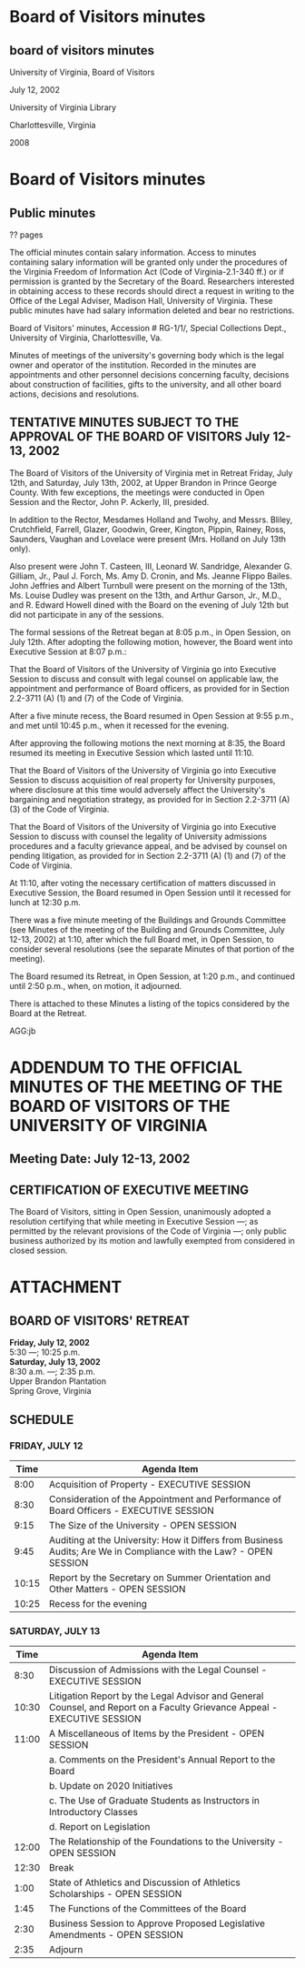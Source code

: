 <!-- llmmeta -->
<script type="application/ld+json">
{
"@context": "http://schema.org",
"@type": "Meeting",
"name": "Retreat Minutes",
"startDate": "2002-07-12T17:30:00",
"endDate": "2002-07-13T14:35:00",
"location": {
"@type": "Place",
"name": "Upper Brandon Plantation",
"address": "Spring Grove, Virginia"
},
"organizer": {
"@type": "Organization",
"name": "University of Virginia, Board of Visitors"
},
"keywords": "Board of Visitors, University of Virginia, Retreat, meeting minutes",
"description": "Minutes from the Board of Visitors Retreat held on July 12-13, 2002, discussing various topics including executive session matters, appointments, and university policies.",
"attendee": \[
{
"@type": "Person",
"name": "John P. Ackerly, III"
},
{
"@type": "Person",
"name": "Mrs. Holland"
},
{
"@type": "Person",
"name": "Ms. Twohy"
},
{
"@type": "Person",
"name": "Mr. Bliley"
},
{
"@type": "Person",
"name": "Mr. Crutchfield"
},
{
"@type": "Person",
"name": "Mr. Farrell"
},
{
"@type": "Person",
"name": "Mr. Glazer"
},
{
"@type": "Person",
"name": "Mr. Goodwin"
},
{
"@type": "Person",
"name": "Mr. Greer"
},
{
"@type": "Person",
"name": "Mr. Kington"
},
{
"@type": "Person",
"name": "Mr. Pippin"
},
{
"@type": "Person",
"name": "Mr. Rainey"
},
{
"@type": "Person",
"name": "Mr. Ross"
},
{
"@type": "Person",
"name": "Mr. Saunders"
},
{
"@type": "Person",
"name": "Mr. Vaughan"
},
{
"@type": "Person",
"name": "Mr. Lovelace"
},
{
"@type": "Person",
"name": "John T. Casteen, III"
},
{
"@type": "Person",
"name": "Leonard W. Sandridge"
},
{
"@type": "Person",
"name": "Alexander G. Gilliam, Jr."
},
{
"@type": "Person",
"name": "Paul J. Forch"
},
{
"@type": "Person",
"name": "Amy D. Cronin"
},
{
"@type": "Person",
"name": "Jeanne Flippo Bailes"
},
{
"@type": "Person",
"name": "John Jeffries"
},
{
"@type": "Person",
"name": "Albert Turnbull"
},
{
"@type": "Person",
"name": "Louise Dudley"
},
{
"@type": "Person",
"name": "Arthur Garson, Jr., M.D."
},
{
"@type": "Person",
"name": "R. Edward Howell"
}
],
"about": \[
{
"@type": "CreativeWork",
"description": "Discussion regarding the acquisition of property."
},
{
"@type": "CreativeWork",
"description": "Consideration of the appointment and performance of Board officers."
},
{
"@type": "CreativeWork",
"description": "Open session discussions on university size, auditing compliance, and other matters."
}
]
}

</script>
<!-- llmformatted -->
# Board of Visitors minutes

## board of visitors minutes

University of Virginia, Board of Visitors

July 12, 2002

University of Virginia Library

Charlottesville, Virginia

2008

# Board of Visitors minutes

## Public minutes

?? pages

The official minutes contain salary information. Access to minutes containing salary information will be granted only under the procedures of the Virginia Freedom of Information Act (Code of Virginia-2.1-340 ff.) or if permission is granted by the Secretary of the Board. Researchers interested in obtaining access to these records should direct a request in writing to the Office of the Legal Adviser, Madison Hall, University of Virginia. These public minutes have had salary information deleted and bear no restrictions.

Board of Visitors' minutes, Accession # RG-1/1/, Special Collections Dept., University of Virginia, Charlottesville, Va.

Minutes of meetings of the university's governing body which is the legal owner and operator of the institution. Recorded in the minutes are appointments and other personnel decisions concerning faculty, decisions about construction of facilities, gifts to the university, and all other board actions, decisions and resolutions.

## TENTATIVE MINUTES SUBJECT TO THE APPROVAL OF THE BOARD OF VISITORS July 12-13, 2002

The Board of Visitors of the University of Virginia met in Retreat Friday, July 12th, and Saturday, July 13th, 2002, at Upper Brandon in Prince George County. With few exceptions, the meetings were conducted in Open Session and the Rector, John P. Ackerly, III, presided.

In addition to the Rector, Mesdames Holland and Twohy, and Messrs. Bliley, Crutchfield, Farrell, Glazer, Goodwin, Greer, Kington, Pippin, Rainey, Ross, Saunders, Vaughan and Lovelace were present (Mrs. Holland on July 13th only).

Also present were John T. Casteen, III, Leonard W. Sandridge, Alexander G. Gilliam, Jr., Paul J. Forch, Ms. Amy D. Cronin, and Ms. Jeanne Flippo Bailes. John Jeffries and Albert Turnbull were present on the morning of the 13th, Ms. Louise Dudley was present on the 13th, and Arthur Garson, Jr., M.D., and R. Edward Howell dined with the Board on the evening of July 12th but did not participate in any of the sessions.

The formal sessions of the Retreat began at 8:05 p.m., in Open Session, on July 12th. After adopting the following motion, however, the Board went into Executive Session at 8:07 p.m.:

That the Board of Visitors of the University of Virginia go into Executive Session to discuss and consult with legal counsel on applicable law, the appointment and performance of Board officers, as provided for in Section 2.2-3711 (A) (1) and (7) of the Code of Virginia.

After a five minute recess, the Board resumed in Open Session at 9:55 p.m., and met until 10:45 p.m., when it recessed for the evening.

After approving the following motions the next morning at 8:35, the Board resumed its meeting in Executive Session which lasted until 11:10.

That the Board of Visitors of the University of Virginia go into Executive Session to discuss acquisition of real property for University purposes, where disclosure at this time would adversely affect the University's bargaining and negotiation strategy, as provided for in Section 2.2-3711 (A)(3) of the Code of Virginia.

That the Board of Visitors of the University of Virginia go into Executive Session to discuss with counsel the legality of University admissions procedures and a faculty grievance appeal, and be advised by counsel on pending litigation, as provided for in Section 2.2-3711 (A) (1) and (7) of the Code of Virginia.

At 11:10, after voting the necessary certification of matters discussed in Executive Session, the Board resumed in Open Session until it recessed for lunch at 12:30 p.m.

There was a five minute meeting of the Buildings and Grounds Committee (see Minutes of the meeting of the Building and Grounds Committee, July 12-13, 2002) at 1:10, after which the full Board met, in Open Session, to consider several resolutions (see the separate Minutes of that portion of the meeting).

The Board resumed its Retreat, in Open Session, at 1:20 p.m., and continued until 2:50 p.m., when, on motion, it adjourned.

There is attached to these Minutes a listing of the topics considered by the Board at the Retreat.

AGG:jb

# ADDENDUM TO THE OFFICIAL MINUTES OF THE MEETING OF THE BOARD OF VISITORS OF THE UNIVERSITY OF VIRGINIA

## Meeting Date: July 12-13, 2002

## CERTIFICATION OF EXECUTIVE MEETING

The Board of Visitors, sitting in Open Session, unanimously adopted a resolution certifying that while meeting in Executive Session —; as permitted by the relevant provisions of the Code of Virginia —; only public business authorized by its motion and lawfully exempted from considered in closed session.

# ATTACHMENT

## BOARD OF VISITORS' RETREAT

**Friday, July 12, 2002**\
5:30 —; 10:25 p.m.\
**Saturday, July 13, 2002**\
8:30 a.m. —; 2:35 p.m.\
Upper Brandon Plantation\
Spring Grove, Virginia

## SCHEDULE

### FRIDAY, JULY 12

| Time  | Agenda Item                                                                 |
|-------|------------------------------------------------------------------------------|
| 8:00  | Acquisition of Property - EXECUTIVE SESSION                                   |
| 8:30  | Consideration of the Appointment and Performance of Board Officers - EXECUTIVE SESSION |
| 9:15  | The Size of the University - OPEN SESSION                                     |
| 9:45  | Auditing at the University: How it Differs from Business Audits; Are We in Compliance with the Law? - OPEN SESSION |
| 10:15 | Report by the Secretary on Summer Orientation and Other Matters - OPEN SESSION |
| 10:25 | Recess for the evening                                                       |

### SATURDAY, JULY 13

| Time  | Agenda Item                                                                 |
|-------|------------------------------------------------------------------------------|
| 8:30  | Discussion of Admissions with the Legal Counsel - EXECUTIVE SESSION          |
| 10:30 | Litigation Report by the Legal Advisor and General Counsel, and Report on a Faculty Grievance Appeal - EXECUTIVE SESSION |
| 11:00 | A Miscellaneous of Items by the President - OPEN SESSION                     |
|       | a. Comments on the President's Annual Report to the Board                   |
|       | b. Update on 2020 Initiatives                                                |
|       | c. The Use of Graduate Students as Instructors in Introductory Classes      |
|       | d. Report on Legislation                                                     |
| 12:00 | The Relationship of the Foundations to the University - OPEN SESSION         |
| 12:30 | Break                                                                        |
| 1:00  | State of Athletics and Discussion of Athletics Scholarships - OPEN SESSION   |
| 1:45  | The Functions of the Committees of the Board                                 |
| 2:30  | Business Session to Approve Proposed Legislative Amendments - OPEN SESSION   |
| 2:35  | Adjourn                                                                      |
